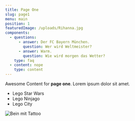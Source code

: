 ```yaml
---
title: Page One
slug: page1
menu: main
position: 1
featuredImage: /uploads/Rihanna.jpg
components:
  - questions:
      - answer: Der FC Bayern München.
        question: Wer wird Weltmeister?
      - answer: Warm.
        question: Wie wird morgen das Wetter?
    type: faq
  - content: nope
    type: content
---
```

Awesome Content for **page one**. Lorem ipsum dolor sit amet.

* Lego Star Wars
* Lego Ninjago
* Lego City

![Bein mit Tattoo](/uploads/Rihanna-3.jpg "Rihanna unterwegs")
